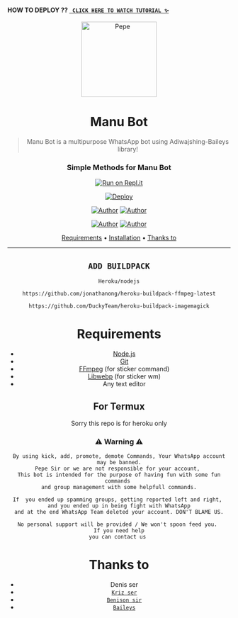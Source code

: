 #### HOW TO DEPLOY    ?? [` CLICK HERE TO WATCH TUTORIAL ✨`](https://youtu.be/ZJQ50wYh7dc) 



<div align="center">
</p>


<div align="center">
<img src="life.jpg" alt="Pepe" width="170" />

# Manu Bot

> Manu Bot is a multipurpose WhatsApp bot using Adiwajshing-Baileys library!
>
>

  ### Simple Methods for Manu Bot
  
 
[![Run on Repl.it](https://repl.it/badge/github/quiec/whatsAlfa)](https://replit.com/@pepesir/PEPE-SIR-Qr-code?v=1) 

[![Deploy](https://www.herokucdn.com/deploy/button.svg)](https://heroku.com) 
<p align="center">
 <a href="https://github.com/manu1486"><img title="Author" src="https://img.shields.io/badge/Author-Pepe-blue.svg?style=for-the-badge&logo=github" /></a>  <a href="https://Wa.me/+917034958160?text=Hello%20P3P3%20Bro🌝...fen%20boi%20aan😌💝"><img title="Author" src="https://img.shields.io/badge/Owner-Benison-blue.svg?style=for-the-badge&logo=whatsapp" /></a>
<p align="center">
<a href="https://chat.whatsapp.com/BzhyWkAEU0t8oVl3s8p94m"><img title="Author" src="https://img.shields.io/badge/Watsapp-Group-blue.svg?style=for-the-badge&logo=whatsapp" /></a> <a href="https://youtube.com/channel/UCVJ9029PQ-gJBtFQZZ3AJuA"><img title="Author" src="https://img.shields.io/badge/Youtube-MN_TRILOK_SETTAN-blue.svg?style=for-the-badge&logo=youtube" /></a>
</p>


<p align="center">
  <a href="https://github.com/manu1486/Manu#requirements">Requirements</a> •
  <a href="https://github.com/manu1486/Manu#simple method">Installation</a> •
  <a href="https://github.com/manu1486/Manu#thanks-to">Thanks to</a>
</p>
</div>


---


## `ADD BUILDPACK`

```
Heroku/nodejs
```
```
https://github.com/jonathanong/heroku-buildpack-ffmpeg-latest
```
```
https://github.com/DuckyTeam/heroku-buildpack-imagemagick
```

# Requirements
* [Node.js](https://nodejs.org/en/)
* [Git](https://git-scm.com/downloads)
* [FFmpeg](https://github.com/BtbN/FFmpeg-Builds/releases) (for sticker command)
* [Libwebp](https://developers.google.com/speed/webp/download) (for sticker wm)
* Any text editor


## For Termux
Sorry this repo is for heroku only

### ⚠ Warning ⚠

```
By using kick, add, promote, demote Commands, Your WhatsApp account may be banned.
Pepe Sir or we are not responsible for your account, 
This bot is intended for the purpose of having fun with some fun commands 
and group management with some helpfull commands.

If  you ended up spamming groups, getting reported left and right, 
and you ended up in being fight with WhatsApp
and at the end WhatsApp Team deleted your account. DON'T BLAME US.

No personal support will be provided / We won't spoon feed you. 
If you need help
you can contact us 
```

# Thanks to
* Denis ser
* [`Kriz ser`](https://github.com/KANNANSIR)
* [`Benison sir`](https://wa.me/qr/YEGHIQBJK7QCJ1)
* [`Baileys`](https://github.com/adiwajshing/Baileys)


